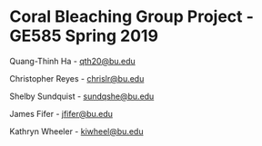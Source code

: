 
# Coral Bleaching Group Project - GE585 Spring 2019

Quang-Thinh Ha - qth20@bu.edu

Christopher Reyes - chrislr@bu.edu

Shelby Sundquist - sundqshe@bu.edu

James Fifer - jfifer@bu.edu 

Kathryn Wheeler - kiwheel@bu.edu

